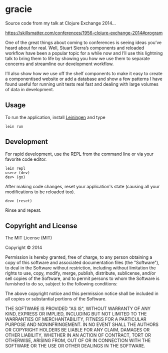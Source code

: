 # gracie

Source code from my talk at Clojure Exchange 2014...

https://skillsmatter.com/conferences/1956-clojure-exchange-2014#program

One of the great things about coming to conferences is seeing ideas you’ve heard about for real. Well, Stuart Sierra’s components and reloaded workflow have been a popular topic for a while now and I’ll use this lightning talk to bring them to life by showing you how we use them to separate concerns and streamline our development workflow.

I’ll also show how we use off the shelf components to make it easy to create a componentised website or add a database and show a few patterns I have found useful for running unit tests real fast and dealing with large volumes of data in development.

## Usage

To run the application, install [Leiningen](http://leiningen.org/) and type

```
lein run
```

## Development

For rapid development, use the REPL from the command line or via your
favorite code editor.

```
lein repl
user> (dev)
dev> (go)
```

After making code changes, reset your application's state (causing all
your modifications to be reloaded too).

```
dev> (reset)
```

Rinse and repeat.

## Copyright and License

The MIT License (MIT)

Copyright © 2014

Permission is hereby granted, free of charge, to any person obtaining a copy of
this software and associated documentation files (the "Software"), to deal in
the Software without restriction, including without limitation the rights to
use, copy, modify, merge, publish, distribute, sublicense, and/or sell copies of
the Software, and to permit persons to whom the Software is furnished to do so,
subject to the following conditions:

The above copyright notice and this permission notice shall be included in all
copies or substantial portions of the Software.

THE SOFTWARE IS PROVIDED "AS IS", WITHOUT WARRANTY OF ANY KIND, EXPRESS OR
IMPLIED, INCLUDING BUT NOT LIMITED TO THE WARRANTIES OF MERCHANTABILITY, FITNESS
FOR A PARTICULAR PURPOSE AND NONINFRINGEMENT. IN NO EVENT SHALL THE AUTHORS OR
COPYRIGHT HOLDERS BE LIABLE FOR ANY CLAIM, DAMAGES OR OTHER LIABILITY, WHETHER
IN AN ACTION OF CONTRACT, TORT OR OTHERWISE, ARISING FROM, OUT OF OR IN
CONNECTION WITH THE SOFTWARE OR THE USE OR OTHER DEALINGS IN THE SOFTWARE.

